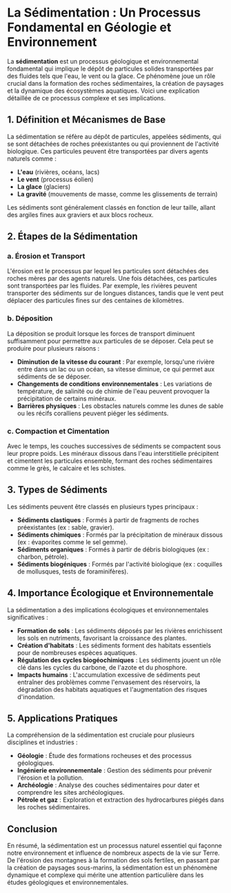 # La Sédimentation : Un Processus Fondamental en Géologie et Environnement

La **sédimentation** est un processus géologique et environnemental fondamental qui implique le dépôt de particules solides transportées par des fluides tels que l'eau, le vent ou la glace. Ce phénomène joue un rôle crucial dans la formation des roches sédimentaires, la création de paysages et la dynamique des écosystèmes aquatiques. Voici une explication détaillée de ce processus complexe et ses implications.

## 1. Définition et Mécanismes de Base

La sédimentation se réfère au dépôt de particules, appelées sédiments, qui se sont détachées de roches préexistantes ou qui proviennent de l'activité biologique. Ces particules peuvent être transportées par divers agents naturels comme :

- **L'eau** (rivières, océans, lacs)
- **Le vent** (processus éolien)
- **La glace** (glaciers)
- **La gravité** (mouvements de masse, comme les glissements de terrain)

Les sédiments sont généralement classés en fonction de leur taille, allant des argiles fines aux graviers et aux blocs rocheux.

## 2. Étapes de la Sédimentation

### a. Érosion et Transport

L'érosion est le processus par lequel les particules sont détachées des roches mères par des agents naturels. Une fois détachées, ces particules sont transportées par les fluides. Par exemple, les rivières peuvent transporter des sédiments sur de longues distances, tandis que le vent peut déplacer des particules fines sur des centaines de kilomètres.

### b. Déposition

La déposition se produit lorsque les forces de transport diminuent suffisamment pour permettre aux particules de se déposer. Cela peut se produire pour plusieurs raisons :

- **Diminution de la vitesse du courant** : Par exemple, lorsqu'une rivière entre dans un lac ou un océan, sa vitesse diminue, ce qui permet aux sédiments de se déposer.
- **Changements de conditions environnementales** : Les variations de température, de salinité ou de chimie de l'eau peuvent provoquer la précipitation de certains minéraux.
- **Barrières physiques** : Les obstacles naturels comme les dunes de sable ou les récifs coralliens peuvent piéger les sédiments.

### c. Compaction et Cimentation

Avec le temps, les couches successives de sédiments se compactent sous leur propre poids. Les minéraux dissous dans l'eau interstitielle précipitent et cimentent les particules ensemble, formant des roches sédimentaires comme le grès, le calcaire et les schistes.

## 3. Types de Sédiments

Les sédiments peuvent être classés en plusieurs types principaux :

- **Sédiments clastiques** : Formés à partir de fragments de roches préexistantes (ex : sable, gravier).
- **Sédiments chimiques** : Formés par la précipitation de minéraux dissous (ex : évaporites comme le sel gemme).
- **Sédiments organiques** : Formés à partir de débris biologiques (ex : charbon, pétrole).
- **Sédiments biogéniques** : Formés par l'activité biologique (ex : coquilles de mollusques, tests de foraminifères).

## 4. Importance Écologique et Environnementale

La sédimentation a des implications écologiques et environnementales significatives :

- **Formation de sols** : Les sédiments déposés par les rivières enrichissent les sols en nutriments, favorisant la croissance des plantes.
- **Création d'habitats** : Les sédiments forment des habitats essentiels pour de nombreuses espèces aquatiques.
- **Régulation des cycles biogéochimiques** : Les sédiments jouent un rôle clé dans les cycles du carbone, de l'azote et du phosphore.
- **Impacts humains** : L'accumulation excessive de sédiments peut entraîner des problèmes comme l'envasement des réservoirs, la dégradation des habitats aquatiques et l'augmentation des risques d'inondation.

## 5. Applications Pratiques

La compréhension de la sédimentation est cruciale pour plusieurs disciplines et industries :

- **Géologie** : Étude des formations rocheuses et des processus géologiques.
- **Ingénierie environnementale** : Gestion des sédiments pour prévenir l'érosion et la pollution.
- **Archéologie** : Analyse des couches sédimentaires pour dater et comprendre les sites archéologiques.
- **Pétrole et gaz** : Exploration et extraction des hydrocarbures piégés dans les roches sédimentaires.

## Conclusion

En résumé, la sédimentation est un processus naturel essentiel qui façonne notre environnement et influence de nombreux aspects de la vie sur Terre. De l'érosion des montagnes à la formation des sols fertiles, en passant par la création de paysages sous-marins, la sédimentation est un phénomène dynamique et complexe qui mérite une attention particulière dans les études géologiques et environnementales.